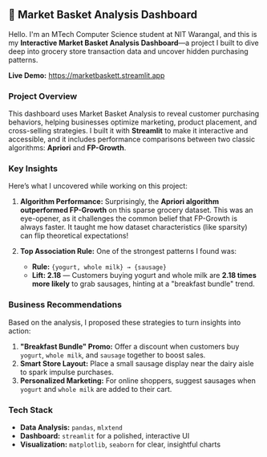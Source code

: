 ## 🛒 Market Basket Analysis Dashboard

Hello. I'm an MTech Computer Science student at NIT Warangal, and this is my **Interactive Market Basket Analysis Dashboard**—a project I built to dive deep into grocery store transaction data and uncover hidden purchasing patterns.  

**Live Demo:** https://marketbaskett.streamlit.app

### Project Overview

This dashboard uses Market Basket Analysis to reveal customer purchasing behaviors, helping businesses optimize marketing, product placement, and cross-selling strategies. I built it with **Streamlit** to make it interactive and accessible, and it includes performance comparisons between two classic algorithms: **Apriori** and **FP-Growth**.

### Key Insights

Here’s what I uncovered while working on this project:

1. **Algorithm Performance:** Surprisingly, the **Apriori algorithm outperformed FP-Growth** on this sparse grocery dataset. This was an eye-opener, as it challenges the common belief that FP-Growth is always faster. It taught me how dataset characteristics (like sparsity) can flip theoretical expectations!
   
2. **Top Association Rule:** One of the strongest patterns I found was:
   - **Rule:** `{yogurt, whole milk} → {sausage}`
   - **Lift: 2.18** — Customers buying yogurt and whole milk are **2.18 times more likely** to grab sausages, hinting at a "breakfast bundle" trend.

### Business Recommendations

Based on the analysis, I proposed these strategies to turn insights into action:

1. **"Breakfast Bundle" Promo:** Offer a discount when customers buy `yogurt`, `whole milk`, and `sausage` together to boost sales.
2. **Smart Store Layout:** Place a small sausage display near the dairy aisle to spark impulse purchases.
3. **Personalized Marketing:** For online shoppers, suggest sausages when `yogurt` and `whole milk` are added to their cart.

### Tech Stack

- **Data Analysis:** `pandas`, `mlxtend`
- **Dashboard:** `streamlit` for a polished, interactive UI
- **Visualization:** `matplotlib`, `seaborn` for clear, insightful charts
